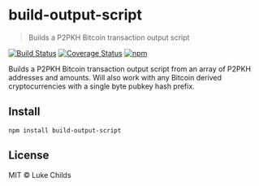 # build-output-script

> Builds a P2PKH Bitcoin transaction output script

[![Build Status](https://travis-ci.com/lukechilds/build-output-script.svg?branch=master)](https://travis-ci.com/lukechilds/build-output-script)
[![Coverage Status](https://coveralls.io/repos/github/lukechilds/build-output-script/badge.svg?branch=master)](https://coveralls.io/github/lukechilds/build-output-script?branch=master)
[![npm](https://img.shields.io/npm/v/build-output-script.svg)](https://www.npmjs.com/package/build-output-script)

Builds a P2PKH Bitcoin transaction output script from an array of P2PKH addresses and amounts. Will also work with any Bitcoin derived cryptocurrencies with a single byte pubkey hash prefix.

## Install

```shell
npm install build-output-script
```

## License

MIT © Luke Childs
